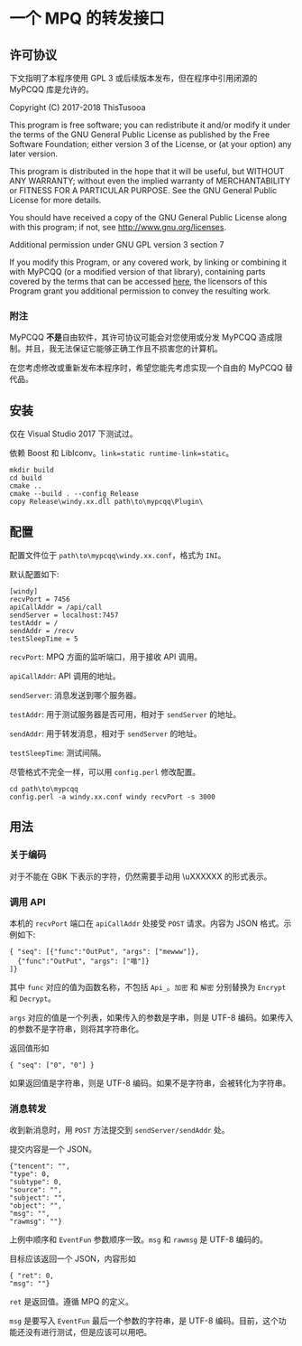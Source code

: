 # 一个 MPQ 的转发接口

## 许可协议

下文指明了本程序使用 GPL 3 或后续版本发布，但在程序中引用闭源的 MyPCQQ 库是允许的。

Copyright (C) 2017-2018 ThisTusooa

This program is free software; you can redistribute it and/or modify it under the terms of the GNU General Public License as published by the Free Software Foundation; either version 3 of the License, or (at your option) any later version.

This program is distributed in the hope that it will be useful, but WITHOUT ANY WARRANTY; without even the implied warranty of MERCHANTABILITY or FITNESS FOR A PARTICULAR PURPOSE. See the GNU General Public License for more details.

You should have received a copy of the GNU General Public License along with this program; if not, see <http://www.gnu.org/licenses>.

Additional permission under GNU GPL version 3 section 7

If you modify this Program, or any covered work, by linking or combining it with MyPCQQ (or a modified version of that library), containing parts covered by the terms that can be accessed [here](https://f.mypcqq.cc/thread-4274-1-1.html), the licensors of this Program grant you additional permission to convey the resulting work.

### 附注



MyPCQQ **不是**自由软件，其许可协议可能会对您使用或分发 MyPCQQ 造成限制。并且，我无法保证它能够正确工作且不损害您的计算机。

在您考虑修改或重新发布本程序时，希望您能先考虑实现一个自由的 MyPCQQ 替代品。

## 安装

仅在 Visual Studio 2017 下测试过。

依赖 Boost 和 LibIconv。`link=static runtime-link=static`。


```
mkdir build
cd build
cmake ..
cmake --build . --config Release
copy Release\windy.xx.dll path\to\mypcqq\Plugin\
```

## 配置

配置文件位于 `path\to\mypcqq\windy.xx.conf`，格式为 `INI`。

默认配置如下:

```
[windy]
recvPort = 7456
apiCallAddr = /api/call
sendServer = localhost:7457
testAddr = /
sendAddr = /recv
testSleepTime = 5
```

`recvPort`: MPQ 方面的监听端口，用于接收 API 调用。

`apiCallAddr`: API 调用的地址。

`sendServer`: 消息发送到哪个服务器。

`testAddr`: 用于测试服务器是否可用，相对于 `sendServer` 的地址。

`sendAddr`: 用于转发消息，相对于 `sendServer` 的地址。

`testSleepTime`: 测试间隔。

尽管格式不完全一样，可以用 `config.perl` 修改配置。

```
cd path\to\mypcqq
config.perl -a windy.xx.conf windy recvPort -s 3000
```

## 用法

### 关于编码

对于不能在 GBK 下表示的字符，仍然需要手动用 \uXXXXXX 的形式表示。

### 调用 API

本机的 `recvPort` 端口在 `apiCallAddr` 处接受 `POST` 请求。内容为 JSON 格式。示例如下:

```
{ "seq": [{"func":"OutPut", "args": ["mewww"]},
  {"func":"OutPut", "args": ["喵"]}
]}
```

其中 `func` 对应的值为函数名称，不包括 `Api_`。`加密` 和 `解密` 分别替换为 `Encrypt` 和 `Decrypt`。

`args` 对应的值是一个列表，如果传入的参数是字串，则是 UTF-8 编码。如果传入的参数不是字符串，则将其字符串化。

返回值形如

```
{ "seq": ["0", "0"] }
```

如果返回值是字符串，则是 UTF-8 编码。如果不是字符串，会被转化为字符串。

### 消息转发

收到新消息时，用 `POST` 方法提交到 `sendServer/sendAddr` 处。

提交内容是一个 JSON。

```
{"tencent": "",
"type": 0,
"subtype": 0,
"source": "",
"subject": "",
"object": "",
"msg": "",
"rawmsg": ""}
```

上例中顺序和 `EventFun` 参数顺序一致。`msg` 和 `rawmsg` 是 UTF-8 编码的。

目标应该返回一个 JSON，内容形如

```
{ "ret": 0,
"msg": ""}
```

`ret` 是返回值。遵循 MPQ 的定义。

`msg` 是要写入 `EventFun` 最后一个参数的字符串，是 UTF-8 编码。目前，这个功能还没有进行测试，但是应该可以用吧。
